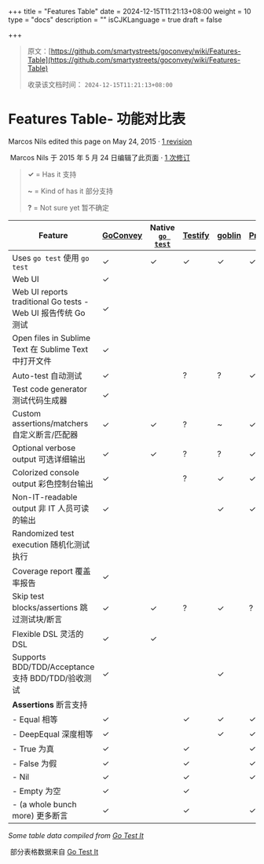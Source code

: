 +++
title = "Features Table"
date = 2024-12-15T11:21:13+08:00
weight = 10
type = "docs"
description = ""
isCJKLanguage = true
draft = false

+++

> 原文：[https://github.com/smartystreets/goconvey/wiki/Features-Table](https://github.com/smartystreets/goconvey/wiki/Features-Table)
>
> 收录该文档时间： `2024-12-15T11:21:13+08:00`

# Features Table- 功能对比表



Marcos Nils edited this page on May 24, 2015 · [1 revision](https://github.com/smartystreets/goconvey/wiki/Features-Table/_history)

​	Marcos Nils 于 2015 年 5 月 24 日编辑了此页面 · [1 次修订](https://github.com/smartystreets/goconvey/wiki/Features-Table/_history)

> **✓** = Has it 支持
>
> **~** = Kind of has it 部分支持
>
> **?** = Not sure yet 暂不确定

| Feature                                                      | [GoConvey](https://github.com/smartystreets/goconvey) | Native [`go test`](http://golang.org/pkg/testing/) | [Testify](https://github.com/stretchr/testify) | [goblin](https://github.com/franela/goblin) | [PrettyTest](https://github.com/remogatto/prettytest) | [Ginkgo](https://github.com/onsi/ginkgo) |
| ------------------------------------------------------------ | ----------------------------------------------------- | -------------------------------------------------- | ---------------------------------------------- | ------------------------------------------- | ----------------------------------------------------- | ---------------------------------------- |
| Uses `go test` 使用 `go test`                                | ✓                                                     | ✓                                                  | ✓                                              | ✓                                           | ✓                                                     | ~                                        |
| Web UI                                                       | ✓                                                     |                                                    |                                                |                                             |                                                       |                                          |
| Web UI reports traditional Go tests - Web UI 报告传统 Go 测试 | ✓                                                     |                                                    |                                                |                                             |                                                       |                                          |
| Open files in Sublime Text 在 Sublime Text 中打开文件        | ✓                                                     |                                                    |                                                |                                             |                                                       |                                          |
| Auto-test 自动测试                                           | ✓                                                     |                                                    | ?                                              | ?                                           | ✓                                                     |                                          |
| Test code generator 测试代码生成器                           | ✓                                                     |                                                    |                                                |                                             |                                                       | ~                                        |
| Custom assertions/matchers 自定义断言/匹配器                 | ✓                                                     | ✓                                                  | ?                                              | ~                                           | ✓                                                     | ✓                                        |
| Optional verbose output 可选详细输出                         | ✓                                                     | ✓                                                  | ?                                              | ?                                           | ✓                                                     | ✓                                        |
| Colorized console output 彩色控制台输出                      | ✓                                                     |                                                    | ?                                              | ✓                                           | ✓                                                     | ✓                                        |
| Non-IT-readable output 非 IT 人员可读的输出                  | ✓                                                     |                                                    |                                                | ✓                                           | ✓                                                     | ✓                                        |
| Randomized test execution 随机化测试执行                     |                                                       |                                                    |                                                |                                             |                                                       | ✓                                        |
| Coverage report 覆盖率报告                                   | ✓                                                     |                                                    |                                                |                                             |                                                       | ✓                                        |
| Skip test blocks/assertions 跳过测试块/断言                  | ✓                                                     | ✓                                                  | ?                                              | ✓                                           | ?                                                     | ✓                                        |
| Flexible DSL 灵活的 DSL                                      | ✓                                                     | ✓                                                  |                                                |                                             |                                                       |                                          |
| Supports BDD/TDD/Acceptance 支持 BDD/TDD/验收测试            | ✓                                                     |                                                    |                                                | ✓                                           |                                                       | ✓                                        |
| **Assertions** 断言支持                                      |                                                       |                                                    |                                                |                                             |                                                       |                                          |
| - Equal 相等                                                 | ✓                                                     |                                                    | ✓                                              | ✓                                           | ✓                                                     | ✓                                        |
| - DeepEqual 深度相等                                         | ✓                                                     |                                                    |                                                | ✓                                           | ✓                                                     | ✓                                        |
| - True 为真                                                  | ✓                                                     |                                                    | ✓                                              |                                             | ✓                                                     | ✓                                        |
| - False 为假                                                 | ✓                                                     |                                                    | ✓                                              |                                             | ✓                                                     | ✓                                        |
| - Nil                                                        | ✓                                                     |                                                    | ✓                                              |                                             | ✓                                                     | ✓                                        |
| - Empty 为空                                                 | ✓                                                     |                                                    | ✓                                              |                                             |                                                       | ✓                                        |
| - (a whole bunch more) 更多断言                              | ✓                                                     |                                                    | ✓                                              |                                             | ✓                                                     | ✓                                        |

*Some table data compiled from [Go Test It](https://github.com/shageman/gotestit)*

​	部分表格数据来自 [Go Test It](https://github.com/shageman/gotestit)
